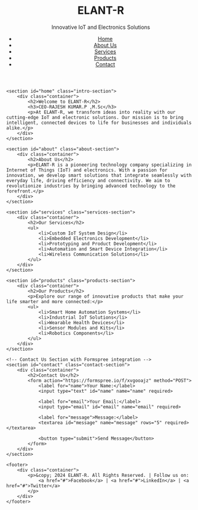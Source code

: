 <!DOCTYPE html>
<html lang="en">
<head>
    <meta charset="UTF-8">
    <meta http-equiv="X-UA-Compatible" content="IE=edge">
    <meta name="viewport" content="width=device-width, initial-scale=1.0">
    <title>ELANT-R - Innovative IoT and Electronics Solutions</title>
    <link rel="stylesheet" href="style.css">
</head>
<body>
    <header>
        <div class="container">
            <h1>ELANT-R</h1>
            <p>Innovative IoT and Electronics Solutions</p>
            <nav>
                <ul>
                    <li><a href="#home">Home</a></li>
                    <li><a href="#about">About Us</a></li>
                    <li><a href="#services">Services</a></li>
                    <li><a href="#products">Products</a></li>
                    <li><a href="#contact">Contact</a></li>
                </ul>
            </nav>
        </div>
    </header>

    <section id="home" class="intro-section">
        <div class="container">
            <h2>Welcome to ELANT-R</h2>
            <h3>CEO-RAJESH KUMAR.P ,M.Sc</h3>
            <p>At ELANT-R, we transform ideas into reality with our cutting-edge IoT and electronic solutions. Our mission is to bring intelligent, connected devices to life for businesses and individuals alike.</p>
        </div>
    </section>

    <section id="about" class="about-section">
        <div class="container">
            <h2>About Us</h2>
            <p>ELANT-R is a pioneering technology company specializing in Internet of Things (IoT) and electronics. With a passion for innovation, we develop smart solutions that integrate seamlessly with everyday life, driving efficiency and connectivity. We aim to revolutionize industries by bringing advanced technology to the forefront.</p>
        </div>
    </section>

    <section id="services" class="services-section">
        <div class="container">
            <h2>Our Services</h2>
            <ul>
                <li>Custom IoT System Design</li>
                <li>Embedded Electronics Development</li>
                <li>Prototyping and Product Development</li>
                <li>Automation and Smart Device Integration</li>
                <li>Wireless Communication Solutions</li>
            </ul>
        </div>
    </section>

    <section id="products" class="products-section">
        <div class="container">
            <h2>Our Products</h2>
            <p>Explore our range of innovative products that make your life smarter and more connected:</p>
            <ul>
                <li>Smart Home Automation Systems</li>
                <li>Industrial IoT Solutions</li>
                <li>Wearable Health Devices</li>
                <li>Sensor Modules and Kits</li>
                <li>Robotics Components</li>
            </ul>
        </div>
    </section>

    <!-- Contact Us Section with Formspree integration -->
    <section id="contact" class="contact-section">
        <div class="container">
            <h2>Contact Us</h2>
            <form action="https://formspree.io/f/xvgooajz" method="POST">
                <label for="name">Your Name:</label>
                <input type="text" id="name" name="name" required>

                <label for="email">Your Email:</label>
                <input type="email" id="email" name="email" required>

                <label for="message">Message:</label>
                <textarea id="message" name="message" rows="5" required></textarea>

                <button type="submit">Send Message</button>
            </form>
        </div>
    </section>

    <footer>
        <div class="container">
            <p>&copy; 2024 ELANT-R. All Rights Reserved. | Follow us on:
                <a href="#">Facebook</a> | <a href="#">LinkedIn</a> | <a href="#">Twitter</a>
            </p>
        </div>
    </footer>
</body>
</html>
